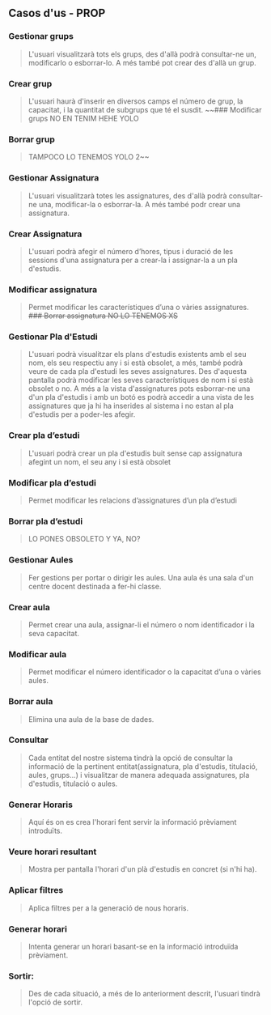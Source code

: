 ## Casos d'us - PROP 

### Gestionar grups
> L'usuari visualitzarà tots els grups, des d'allà podrà consultar-ne un, modificarlo o esborrar-lo. A més també pot crear des d'allà un grup.
### Crear grup
> L'usuari haurà d'inserir en diversos camps el número de grup, la capacitat, i la quantitat de subgrups que té el susdit.
~~### Modificar grups
> NO EN TENIM HEHE YOLO
### Borrar grup
> TAMPOCO LO TENEMOS YOLO 2~~


### Gestionar Assignatura
> L'usuari visualitzarà totes les assignatures, des d'allà podrà consultar-ne una, modificar-la o esborrar-la. A més també podr crear una assignatura. 
### Crear Assignatura
> L'usuari podrà afegir el número d’hores, tipus i duració de les sessions d'una assignatura per a crear-la i assignar-la a un pla d'estudis.
### Modificar assignatura
  > Permet modificar les característiques d’una o vàries assignatures.
~~### Borrar assignatura
  > NO LO TENEMOS XS~~

### Gestionar Pla d'Estudi
> L'usuari podrà visualitzar els plans d'estudis existents amb el seu nom, els seu respectiu any i si està obsolet, a més, també podrà veure de cada pla d'estudi les seves assignatures. Des d'aquesta pantalla podrà modificar les seves característiques de nom i si està obsolet o no. A més a la vista d'assignatures pots esborrar-ne una d'un pla d'estudis i amb un botó es podrà accedir a una vista de les assignatures que ja hi ha inserides al sistema i no estan al pla d'estudis per a poder-les afegir.
### Crear pla d’estudi
> L'usuari podrà crear un pla d'estudis buit sense cap assignatura afegint un nom, el seu any i si està obsolet

### Modificar pla d’estudi
> Permet modificar les relacions d’assignatures d’un pla d’estudi
### Borrar pla d’estudi
> LO PONES OBSOLETO Y YA, NO?

### Gestionar Aules
> Fer gestions per portar o dirigir les aules. Una aula és una sala d'un centre docent destinada a fer-hi classe.
### Crear aula
> Permet crear una aula, assignar-li el número o nom identificador i la seva capacitat.
###  Modificar aula
> Permet modificar el número identificador o la capacitat d’una o vàries aules.
### Borrar aula
> Elimina una aula de la base de dades.

### Consultar
> Cada entitat del nostre sistema tindrà la opció de consultar la informació de la pertinent entitat(assignatura, pla d'estudis, titulació, aules, grups...) i visualitzar de manera adequada assignatures, pla d'estudis, titulació o aules.

### Generar Horaris
> Aquí és on es crea l'horari fent servir la informació prèviament introduïts.
### Veure horari resultant
> Mostra per pantalla l'horari d'un plà d'estudis en concret (si n'hi ha). 
### Aplicar filtres
> Aplica filtres per a la generació de nous horaris.
### Generar horari
> Intenta generar un horari basant-se en la informació introduïda prèviament. 



### Sortir:
> Des de cada situació, a més de lo anteriorment descrit, l'usuari tindrà l'opció de sortir.
